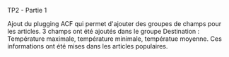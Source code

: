 TP2 - Partie 1

Ajout du plugging ACF qui permet d'ajouter des groupes de champs pour les articles. 3 champs ont été ajoutés dans le groupe Destination : Température maximale, température minimale, températue moyenne. Ces informations ont été mises dans les articles populaires.
